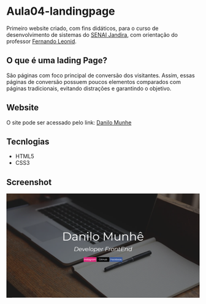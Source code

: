 # Aula04-landingpage
Primeiro website criado, com fins didáticos, para o curso de desenvolvimento de sistemas do [SENAI Jandira](https://jandira.sp.senai.br/), com orientação do professor [Fernando Leonid](https://github.com/fernandoleonid).

## O que é uma lading Page?
São páginas com foco principal de conversão dos visitantes. Assim, essas páginas de conversão possuem poucos elementos comparados com páginas tradicionais, evitando distrações e garantindo o objetivo.

## Website
O site pode ser acessado pelo link: [Danilo Munhe](https://danilomunhe.github.io/Aula04-landingpage/)

## Tecnlogias
* HTML5
* CSS3

## Screenshot
![](img/site.png)